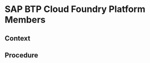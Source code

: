 <!-- loiof5cefa9509d64b0a8aeab24a895feec5 -->

# SAP BTP Cloud Foundry Platform Members



## Context



## Procedure

